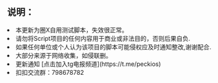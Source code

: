 ## 说明：

<li>本更新为圈X自用测试脚本，失效很正常。<br>
<li>请勿将Script项目的任何内容用于商业或非法目的，否则后果自负.<br>
<li>如果任何单位或个人认为该项目的脚本可能侵权应及时通知整改,谢谢配合.<br>
<li>大部分来源于网络收集，如侵联删。<br>
<li>更新通知 [点击加入tg电报频道](https://t.me/peckios)
<li>扣扣交流群：798678782</li>

